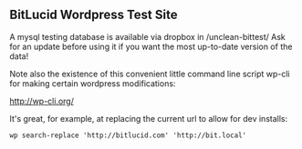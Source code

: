 
BitLucid Wordpress Test Site
--------------------------


A mysql testing database is available via dropbox in /unclean-bittest/  Ask for an update before using it if you want the most up-to-date version of the data!


Note also the existence of this convenient little command line script wp-cli for making certain wordpress modifications:

http://wp-cli.org/

It's great, for example, at replacing the current url to allow for dev installs:

    wp search-replace 'http://bitlucid.com' 'http://bit.local'
